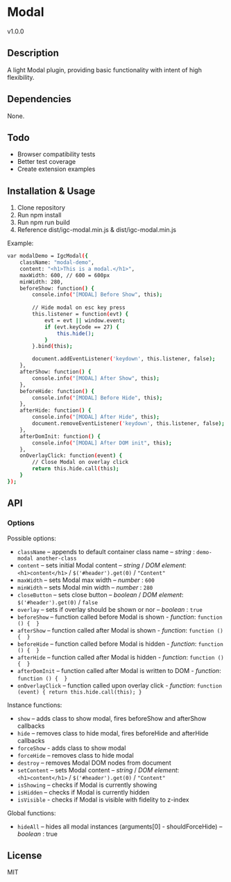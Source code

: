 # Modal
v1.0.0

## Description
A light Modal plugin, providing basic functionality with intent of high flexibility.

## Dependencies
None.

## Todo
 - Browser compatibility tests
 - Better test coverage
 - Create extension examples

##  Installation & Usage

1. Clone repository
2. Run npm install
3. Run npm run build
4. Reference dist/igc-modal.min.js & dist/igc-modal.min.js

Example:

```sh
var modalDemo = IgcModal({
    className: "modal-demo",
    content: "<h1>This is a modal.</h1>",
    maxWidth: 600, // 600 = 600px
    minWidth: 280,
    beforeShow: function() {
        console.info("[MODAL] Before Show", this);
        
        // Hide modal on esc key press
        this.listener = function(evt) {
            evt = evt || window.event;
            if (evt.keyCode == 27) {
                this.hide();
            }
        }.bind(this);

        document.addEventListener('keydown', this.listener, false);
    },
    afterShow: function() {
        console.info("[MODAL] After Show", this);
    },
    beforeHide: function() {
        console.info("[MODAL] Before Hide", this);
    },
    afterHide: function() {
        console.info("[MODAL] After Hide", this);
        document.removeEventListener('keydown', this.listener, false);
    },
    afterDomInit: function() {
        console.info("[MODAL] After DOM init", this);
    },
    onOverlayClick: function(event) {
        // Close Modal on overlay click
        return this.hide.call(this);
    }
});
```

## API

### Options
Possible options:
* `className` – appends to default container class name – *string* : `demo-modal another-class`
* `content` – sets initial Modal content – *string* / *DOM element*: `<h1>content</h1>` / `$('#header').get(0)` / `"Content"`
* `maxWidth` – sets Modal max width – *number* : `600`
* `minWidth` – sets Modal min width – *number* : `280`
* `closeButton` – sets close button – *boolean* / *DOM element*: `$('#header').get(0)` / `false`
* `overlay` – sets if overlay should be shown or nor – *boolean* : `true`
* `beforeShow` – function called before Modal is shown - *function*: `function () {  }`
* `afterShow` – function called after Modal is shown - *function*: `function () {  }`
* `beforeHide` – function called before Modal is hidden - *function*: `function () {  }`
* `afterHide` – function called after Modal is hidden - *function*: `function () {  }`
* `afterDomInit` – function called after Modal is written to DOM - *function*: `function () {  }`
* `onOverlayClick` – function called upon overlay click - *function*: `function (event) { return this.hide.call(this); }`

Instance functions:
* `show` – adds class to show modal, fires beforeShow and afterShow callbacks
* `hide` – removes class to hide modal, fires beforeHide and afterHide callbacks
* `forceShow` - adds class to show modal
* `forceHide` – removes class to hide modal
* `destroy` – removes Modal DOM nodes from document
* `setContent` – sets Modal content – *string* / *DOM element*: `<h1>content</h1>` / `$('#header').get(0)` / `"Content"`
* `isShowing` – checks if Modal is currently showing
* `isHidden` – checks if Modal is currently hidden
* `isVisible` - checks if Modal is visible with fidelity to z-index

Global functions:
* `hideAll` – hides all modal instances (arguments[0] - shouldForceHide) – *boolean* : true

## License
MIT
